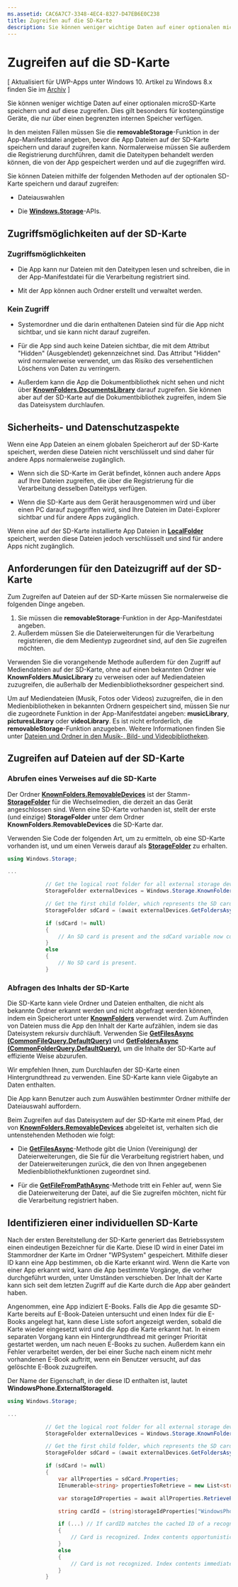 ```yaml
---
ms.assetid: CAC6A7C7-3348-4EC4-8327-D47EB6E0C238
title: Zugreifen auf die SD-Karte
description: Sie können weniger wichtige Daten auf einer optionalen microSD-Karte speichern und auf diese zugreifen. Dies gilt besonders für kostengünstige Geräte, die nur über einen begrenzten internen Speicher verfügen.
---
```

# Zugreifen auf die SD-Karte

\[ Aktualisiert für UWP-Apps unter Windows 10. Artikel zu Windows 8.x finden Sie im [Archiv](http://go.microsoft.com/fwlink/p/?linkid=619132) \]


Sie können weniger wichtige Daten auf einer optionalen microSD-Karte speichern und auf diese zugreifen. Dies gilt besonders für kostengünstige Geräte, die nur über einen begrenzten internen Speicher verfügen.

In den meisten Fällen müssen Sie die **removableStorage**-Funktion in der App-Manifestdatei angeben, bevor die App Dateien auf der SD-Karte speichern und darauf zugreifen kann. Normalerweise müssen Sie außerdem die Registrierung durchführen, damit die Dateitypen behandelt werden können, die von der App gespeichert werden und auf die zugegriffen wird.

Sie können Dateien mithilfe der folgenden Methoden auf der optionalen SD-Karte speichern und darauf zugreifen:

- Dateiauswahlen

- Die [**Windows.Storage**](https://msdn.microsoft.com/library/windows/apps/br227346)-APIs.

## Zugriffsmöglichkeiten auf der SD-Karte

### Zugriffsmöglichkeiten

- Die App kann nur Dateien mit den Dateitypen lesen und schreiben, die in der App-Manifestdatei für die Verarbeitung registriert sind.

- Mit der App können auch Ordner erstellt und verwaltet werden.

### Kein Zugriff

- Systemordner und die darin enthaltenen Dateien sind für die App nicht sichtbar, und sie kann nicht darauf zugreifen.

- Für die App sind auch keine Dateien sichtbar, die mit dem Attribut "Hidden" (Ausgeblendet) gekennzeichnet sind. Das Attribut "Hidden" wird normalerweise verwendet, um das Risiko des versehentlichen Löschens von Daten zu verringern.

- Außerdem kann die App die Dokumentbibliothek nicht sehen und nicht über [**KnownFolders.DocumentsLibrary**](https://msdn.microsoft.com/library/windows/apps/br227152) darauf zugreifen. Sie können aber auf der SD-Karte auf die Dokumentbibliothek zugreifen, indem Sie das Dateisystem durchlaufen.

## Sicherheits- und Datenschutzaspekte

Wenn eine App Dateien an einem globalen Speicherort auf der SD-Karte speichert, werden diese Dateien nicht verschlüsselt und sind daher für andere Apps normalerweise zugänglich.

- Wenn sich die SD-Karte im Gerät befindet, können auch andere Apps auf Ihre Dateien zugreifen, die über die Registrierung für die Verarbeitung desselben Dateityps verfügen.

- Wenn die SD-Karte aus dem Gerät herausgenommen wird und über einen PC darauf zugegriffen wird, sind Ihre Dateien im Datei-Explorer sichtbar und für andere Apps zugänglich.

Wenn eine auf der SD-Karte installierte App Dateien in [**LocalFolder**](https://msdn.microsoft.com/library/windows/apps/br241621) speichert, werden diese Dateien jedoch verschlüsselt und sind für andere Apps nicht zugänglich.

## Anforderungen für den Dateizugriff auf der SD-Karte

Zum Zugreifen auf Dateien auf der SD-Karte müssen Sie normalerweise die folgenden Dinge angeben.

1.  Sie müssen die **removableStorage**-Funktion in der App-Manifestdatei angeben.
2.  Außerdem müssen Sie die Dateierweiterungen für die Verarbeitung registrieren, die dem Medientyp zugeordnet sind, auf den Sie zugreifen möchten.

Verwenden Sie die vorangehende Methode außerdem für den Zugriff auf Mediendateien auf der SD-Karte, ohne auf einen bekannten Ordner wie **KnownFolders.MusicLibrary** zu verweisen oder auf Mediendateien zuzugreifen, die außerhalb der Medienbibliotheksordner gespeichert sind.

Um auf Mediendateien (Musik, Fotos oder Videos) zuzugreifen, die in den Medienbibliotheken in bekannten Ordnern gespeichert sind, müssen Sie nur die zugeordnete Funktion in der App-Manifestdatei angeben: **musicLibrary**, **picturesLibrary** oder **videoLibrary**. Es ist nicht erforderlich, die **removableStorage**-Funktion anzugeben. Weitere Informationen finden Sie unter [Dateien und Ordner in den Musik-, Bild- und Videobibliotheken](quickstart-managing-folders-in-the-music-pictures-and-videos-libraries.md).

## Zugreifen auf Dateien auf der SD-Karte

### Abrufen eines Verweises auf die SD-Karte

Der Ordner [**KnownFolders.RemovableDevices**](https://msdn.microsoft.com/library/windows/apps/br227158) ist der Stamm-[**StorageFolder**](https://msdn.microsoft.com/library/windows/apps/br227230) für die Wechselmedien, die derzeit an das Gerät angeschlossen sind. Wenn eine SD-Karte vorhanden ist, stellt der erste (und einzige) **StorageFolder** unter dem Ordner **KnownFolders.RemovableDevices** die SD-Karte dar.

Verwenden Sie Code der folgenden Art, um zu ermitteln, ob eine SD-Karte vorhanden ist, und um einen Verweis darauf als [**StorageFolder**](https://msdn.microsoft.com/library/windows/apps/br227230) zu erhalten.

```csharp
using Windows.Storage;

...

            // Get the logical root folder for all external storage devices.
            StorageFolder externalDevices = Windows.Storage.KnownFolders.RemovableDevices;

            // Get the first child folder, which represents the SD card.
            StorageFolder sdCard = (await externalDevices.GetFoldersAsync()).FirstOrDefault();

            if (sdCard != null)
            {
                // An SD card is present and the sdCard variable now contains a reference to it.
            }
            else
            {
                // No SD card is present.
            }
```

### Abfragen des Inhalts der SD-Karte

Die SD-Karte kann viele Ordner und Dateien enthalten, die nicht als bekannte Ordner erkannt werden und nicht abgefragt werden können, indem ein Speicherort unter [**KnownFolders**](https://msdn.microsoft.com/library/windows/apps/br227151) verwendet wird. Zum Auffinden von Dateien muss die App den Inhalt der Karte aufzählen, indem sie das Dateisystem rekursiv durchläuft. Verwenden Sie [**GetFilesAsync (CommonFileQuery.DefaultQuery)**](https://msdn.microsoft.com/library/windows/apps/br227274) und [**GetFoldersAsync (CommonFolderQuery.DefaultQuery)**](https://msdn.microsoft.com/library/windows/apps/br227281), um die Inhalte der SD-Karte auf effiziente Weise abzurufen.

Wir empfehlen Ihnen, zum Durchlaufen der SD-Karte einen Hintergrundthread zu verwenden. Eine SD-Karte kann viele Gigabyte an Daten enthalten.

Die App kann Benutzer auch zum Auswählen bestimmter Ordner mithilfe der Dateiauswahl auffordern.

Beim Zugreifen auf das Dateisystem auf der SD-Karte mit einem Pfad, der von [**KnownFolders.RemovableDevices**](https://msdn.microsoft.com/library/windows/apps/br227158) abgeleitet ist, verhalten sich die untenstehenden Methoden wie folgt:

-   Die [**GetFilesAsync**](https://msdn.microsoft.com/library/windows/apps/br227273)-Methode gibt die Union (Vereinigung) der Dateierweiterungen, die Sie für die Verarbeitung registriert haben, und der Dateierweiterungen zurück, die den von Ihnen angegebenen Medienbibliothekfunktionen zugeordnet sind.

-   Für die [**GetFileFromPathAsync**](https://msdn.microsoft.com/library/windows/apps/br227206)-Methode tritt ein Fehler auf, wenn Sie die Dateierweiterung der Datei, auf die Sie zugreifen möchten, nicht für die Verarbeitung registriert haben.

## Identifizieren einer individuellen SD-Karte

Nach der ersten Bereitstellung der SD-Karte generiert das Betriebssystem einen eindeutigen Bezeichner für die Karte. Diese ID wird in einer Datei im Stammordner der Karte im Ordner "WPSystem" gespeichert. Mithilfe dieser ID kann eine App bestimmen, ob die Karte erkannt wird. Wenn die Karte von einer App erkannt wird, kann die App bestimmte Vorgänge, die vorher durchgeführt wurden, unter Umständen verschieben. Der Inhalt der Karte kann sich seit dem letzten Zugriff auf die Karte durch die App aber geändert haben.

Angenommen, eine App indiziert E-Books. Falls die App die gesamte SD-Karte bereits auf E-Book-Dateien untersucht und einen Index für die E-Books angelegt hat, kann diese Liste sofort angezeigt werden, sobald die Karte wieder eingesetzt wird und die App die Karte erkannt hat. In einem separaten Vorgang kann ein Hintergrundthread mit geringer Priorität gestartet werden, um nach neuen E-Books zu suchen. Außerdem kann ein Fehler verarbeitet werden, der bei einer Suche nach einem nicht mehr vorhandenen E-Book auftritt, wenn ein Benutzer versucht, auf das gelöschte E-Book zuzugreifen.

Der Name der Eigenschaft, in der diese ID enthalten ist, lautet **WindowsPhone.ExternalStorageId**.

```csharp
using Windows.Storage;

...

            // Get the logical root folder for all external storage devices.
            StorageFolder externalDevices = Windows.Storage.KnownFolders.RemovableDevices;

            // Get the first child folder, which represents the SD card.
            StorageFolder sdCard = (await externalDevices.GetFoldersAsync()).FirstOrDefault();

            if (sdCard != null)
            {
                var allProperties = sdCard.Properties;
                IEnumerable<string> propertiesToRetrieve = new List<string> { "WindowsPhone.ExternalStorageId" };

                var storageIdProperties = await allProperties.RetrievePropertiesAsync(propertiesToRetrieve);

                string cardId = (string)storageIdProperties["WindowsPhone.ExternalStorageId"];

                if (...) // If cardID matches the cached ID of a recognized card.
                {
                    // Card is recognized. Index contents opportunistically.
                }
                else
                {
                    // Card is not recognized. Index contents immediately.
                }
            }
```

 

 






<!--HONumber=Mar16_HO1-->


